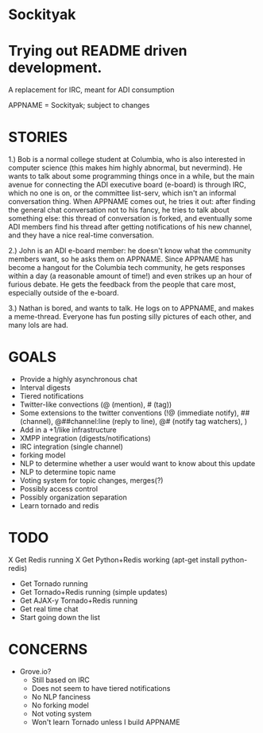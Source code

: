 Sockityak
================================================================================
Trying out README driven development.
================================================================================

A replacement for IRC, meant for ADI consumption

APPNAME = Sockityak; subject to changes

STORIES
================================================================================

1.) Bob is a normal college student at Columbia, who is also
interested in computer science (this makes him highly abnormal, but
nevermind). He wants to talk about some programming things once in a
while, but the main avenue for connecting the ADI executive board
(e-board) is through IRC, which no one is on, or the committee
list-serv, which isn't an informal conversation thing. When APPNAME
comes out, he tries it out: after finding the general chat
conversation not to his fancy, he tries to talk about something else:
this thread of conversation is forked, and eventually some ADI members
find his thread after getting notifications of his new channel, and
they have a nice real-time conversation.

2.) John is an ADI e-board member: he doesn't know what the community
members want, so he asks them on APPNAME. Since APPNAME has become a
hangout for the Columbia tech community, he gets responses within a
day (a reasonable amount of time!) and even strikes up an hour of
furious debate. He gets the feedback from the people that care most,
especially outside of the e-board.

3.) Nathan is bored, and wants to talk. He logs on to APPNAME, and
makes a meme-thread. Everyone has fun posting silly pictures of each
other, and many lols are had.

GOALS
================================================================================
 - Provide a highly asynchronous chat
 - Interval digests
 - Tiered notifications
 - Twitter-like convections (@ (mention), # (tag))
 - Some extensions to the twitter conventions
   (!@ (immediate notify), ## (channel), @##channel:line (reply to line),
    @# (notify tag watchers), )
 - Add in a +1/like infrastructure
 - XMPP integration (digests/notifications)
 - IRC integration (single channel)
 - forking model
 - NLP to determine whether a user would want to know about this update
 - NLP to determine topic name
 - Voting system for topic changes, merges(?)
 - Possibly access control
 - Possibly organization separation
 - Learn tornado and redis

TODO
================================================================================
 X Get Redis running
 X Get Python+Redis working (apt-get install python-redis)
 - Get Tornado running
 - Get Tornado+Redis running (simple updates)
 - Get AJAX-y Tornado+Redis running
 - Get real time chat
 - Start going down the list

CONCERNS
================================================================================
 - Grove.io?
   - Still based on IRC
   - Does not seem to have tiered notifications
   - No NLP fanciness
   - No forking model
   - Not voting system
   - Won't learn Tornado unless I build APPNAME